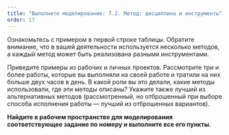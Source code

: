 ```yaml
---
title: "Выполните моделирование: 7.2. Метод: дисциплина и инструменты"
order: 17
---
```




Ознакомьтесь с примером в первой строке таблицы. Обратите внимание, что в вашей деятельности используется несколько методов, а каждый метод может быть реализована разными инструментами.

Приведите примеры из рабочих и личных проектов. Рассмотрите три и более работы, которые вы выполняли на своей работе и тратили на них больше двух часов в день. В какой роли вы это делали, какие методы использовали, где эти методы описаны? Укажите также лучший из альтернативных методов (рассмотренный, но отброшенный при выборе способа исполнения работы — лучший из отброшенных вариантов).

**Найдите в рабочем пространстве для моделирования соответствующее задание по номеру и выполните все его пункты.**

